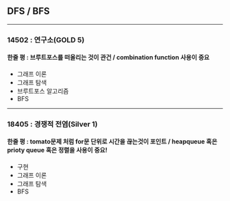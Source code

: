 ## DFS / BFS

---

### 14502 : 연구소(GOLD 5)

#### 한줄 평 : 브루트포스를 떠올리는 것이 관건 / combination function 사용이 중요

- 그래프 이론
- 그래프 탐색
- 브루트포스 알고리즘
- BFS

---

### 18405 : 경쟁적 전염(Silver 1)

#### 한줄 평 : tomato문제 처럼 for문 단위로 시간을 끊는것이 포인트 / heapqueue 혹은 prioty queue 혹은 정렬을 사용이 중요!

- 구현
- 그래프 이론
- 그래프 탐색
- BFS
